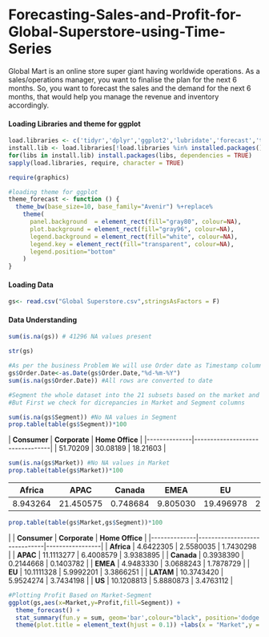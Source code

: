 # Forecasting-Sales-and-Profit-for-Global-Superstore-using-Time-Series
Global Mart is an online store super giant having worldwide operations. As a sales/operations manager, you want to finalise the plan for the next 6 months. So, you want to forecast the sales and the demand for the next 6 months, that would help you manage the revenue and inventory accordingly.

#### Loading Libraries and theme for ggplot
```R
load.libraries <- c('tidyr','dplyr','ggplot2','lubridate','forecast','tseries','data.table')
install.lib <- load.libraries[!load.libraries %in% installed.packages()]
for(libs in install.lib) install.packages(libs, dependencies = TRUE)
sapply(load.libraries, require, character = TRUE)

require(graphics)

#loading theme for ggplot
theme_forecast <- function () { 
  theme_bw(base_size=10, base_family="Avenir") %+replace% 
    theme(
      panel.background  = element_rect(fill="gray80", colour=NA),
      plot.background = element_rect(fill="gray96", colour=NA), 
      legend.background = element_rect(fill="white", colour=NA),
      legend.key = element_rect(fill="transparent", colour=NA),
      legend.position="bottom"
    )
}
```

#### Loading Data
```R
gs<- read.csv("Global Superstore.csv",stringsAsFactors = F)
```

#### Data Understanding
```R
sum(is.na(gs)) # 41296 NA values present

str(gs)

#As per the business Problem We will use Order date as Timestamp column for out time-series/s
gs$Order.Date<-as.Date(gs$Order.Date,"%d-%m-%Y")
sum(is.na(gs$Order.Date)) #All rows are converted to date

#Segment the whole dataset into the 21 subsets based on the market and the customer segment level
#But First we check for dicrepancies in Market and Segment columns

sum(is.na(gs$Segment)) #No NA values in Segment
prop.table(table(gs$Segment))*100
```
| __Consumer__ | __Corporate__ | __Home Office__ |
|--------------|---------------------------------|
| 51.70209     |  30.08189     | 18.21603        |

```R
sum(is.na(gs$Market)) #No NA values in Market
prop.table(table(gs$Market))*100
```
| __Africa__ | __APAC__   | __Canada__ | __EMEA__ |__EU__    |__LATAM__  |__US__     |
|------------|------------|------------|----------|----------|-----------|-----------|
| 8.943264   |  21.450575 | 0.748684   | 9.805030 |19.496978 | 20.070189 | 19.485280 |

```R
prop.table(table(gs$Market,gs$Segment))*100
```
|              | __Consumer__ | __Corporate__ | __Home Office__ |
|--------------|------------------------------|-----------------|
| __Africa__   |  4.6422305   | 2.5580035     |  1.7430298      |
| __APAC__     |  11.1113277  | 6.4008579     |  3.9383895      |
| __Canada__   |  0.3938390   | 0.2144668     |  0.1403782      |
| __EMEA__     |  4.9483330   | 3.0688243     |  1.7878729      |
| __EU__       |  10.1111328  | 5.9992201     |  3.3866251      |
| __LATAM__    |  10.3743420  | 5.9524274     |  3.7434198      |
| __US__       |  10.1208813  | 5.8880873     |  3.4763112      |

```R
#Plotting Profit Based on Market-Segment
ggplot(gs,aes(x=Market,y=Profit,fill=Segment)) +
  theme_forecast() + 
  stat_summary(fun.y = sum, geom='bar',colour="black", position='dodge') + 
  theme(plot.title = element_text(hjust = 0.1)) +labs(x = "Market",y = "Sum of Profit",title = "Fig : Profit Based on Market-Segment" )
```


